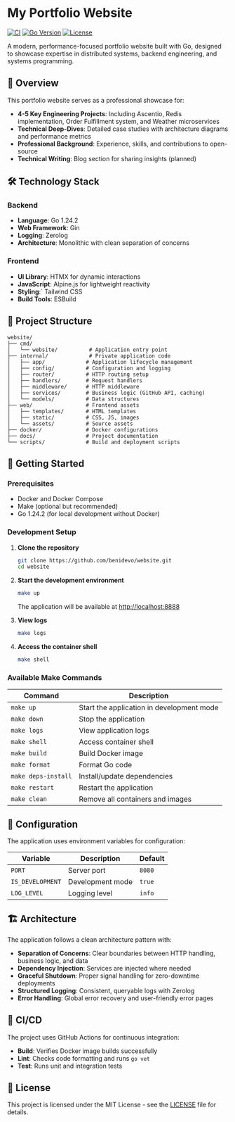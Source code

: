 # My Portfolio Website

[![CI](https://github.com/benidevo/website/actions/workflows/ci.yaml/badge.svg)](https://github.com/benidevo/website/actions/workflows/ci.yaml)
[![Go Version](https://img.shields.io/badge/Go-1.24.2-00ADD8?style=flat&logo=go)](https://go.dev/)
[![License](https://img.shields.io/badge/license-MIT-blue.svg)](LICENSE)

A modern, performance-focused portfolio website built with Go, designed to showcase expertise in distributed systems, backend engineering, and systems programming.

## 🎯 Overview

This portfolio website serves as a professional showcase for:

- **4-5 Key Engineering Projects**: Including Ascentio, Redis implementation, Order Fulfillment system, and Weather microservices
- **Technical Deep-Dives**: Detailed case studies with architecture diagrams and performance metrics
- **Professional Background**: Experience, skills, and contributions to open-source
- **Technical Writing**: Blog section for sharing insights (planned)

## 🛠️ Technology Stack

### Backend

- **Language**: Go 1.24.2
- **Web Framework**: Gin
- **Logging**: Zerolog
- **Architecture**: Monolithic with clean separation of concerns

### Frontend

- **UI Library**: HTMX for dynamic interactions
- **JavaScript**: Alpine.js for lightweight reactivity
- **Styling**:` Tailwind CSS
- **Build Tools**: ESBuild

## 📁 Project Structure

``` plaintext
website/
├── cmd/
│   └── website/          # Application entry point
├── internal/             # Private application code
│   ├── app/             # Application lifecycle management
│   ├── config/          # Configuration and logging
│   ├── router/          # HTTP routing setup
│   ├── handlers/        # Request handlers
│   ├── middleware/      # HTTP middleware
│   ├── services/        # Business logic (GitHub API, caching)
│   └── models/          # Data structures
├── web/                 # Frontend assets
│   ├── templates/       # HTML templates
│   ├── static/          # CSS, JS, images
│   └── assets/          # Source assets
├── docker/              # Docker configurations
├── docs/                # Project documentation
└── scripts/             # Build and deployment scripts
```

## 🚀 Getting Started

### Prerequisites

- Docker and Docker Compose
- Make (optional but recommended)
- Go 1.24.2 (for local development without Docker)

### Development Setup

1. **Clone the repository**

   ```bash
   git clone https://github.com/benidevo/website.git
   cd website
   ```

2. **Start the development environment**

   ```bash
   make up
   ```

   The application will be available at <http://localhost:8888>

3. **View logs**

   ```bash
   make logs
   ```

4. **Access the container shell**

   ```bash
   make shell
   ```

### Available Make Commands

| Command | Description |
|---------|-------------|
| `make up` | Start the application in development mode |
| `make down` | Stop the application |
| `make logs` | View application logs |
| `make shell` | Access container shell |
| `make build` | Build Docker image |
| `make format` | Format Go code |
| `make deps-install` | Install/update dependencies |
| `make restart` | Restart the application |
| `make clean` | Remove all containers and images |

## 🔧 Configuration

The application uses environment variables for configuration:

| Variable | Description | Default |
|----------|-------------|---------|
| `PORT` | Server port | `8080` |
| `IS_DEVELOPMENT` | Development mode | `true` |
| `LOG_LEVEL` | Logging level | `info` |

## 🏗️ Architecture

The application follows a clean architecture pattern with:

- **Separation of Concerns**: Clear boundaries between HTTP handling, business logic, and data
- **Dependency Injection**: Services are injected where needed
- **Graceful Shutdown**: Proper signal handling for zero-downtime deployments
- **Structured Logging**: Consistent, queryable logs with Zerolog
- **Error Handling**: Global error recovery and user-friendly error pages

## 🚦 CI/CD

The project uses GitHub Actions for continuous integration:

- **Build**: Verifies Docker image builds successfully
- **Lint**: Checks code formatting and runs `go vet`
- **Test**: Runs unit and integration tests

## 📄 License

This project is licensed under the MIT License - see the [LICENSE](LICENSE) file for details.
